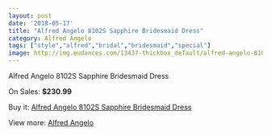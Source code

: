 ```yaml
---
layout: post
date: '2018-05-17'
title: "Alfred Angelo 8102S Sapphire Bridesmaid Dress"
category: Alfred Angelo
tags: ["style","alfred","bridal","bridesmaid","special"]
image: http://img.eudances.com/13437-thickbox_default/alfred-angelo-8102s-sapphire-bridesmaid-dress.jpg
---
```

Alfred Angelo 8102S Sapphire Bridesmaid Dress

On Sales: **$230.99**
<a href="https://www.eudances.com/en/alfred-angelo/4058-alfred-angelo-8102s-sapphire-bridesmaid-dress.html"><amp-img layout="responsive" width="600" height="600" src="//img.eudances.com/13437-thickbox_default/alfred-angelo-8102s-sapphire-bridesmaid-dress.jpg" alt="Alfred Angelo 8102S Sapphire Bridesmaid Dress 0" /></a>
<a href="https://www.eudances.com/en/alfred-angelo/4058-alfred-angelo-8102s-sapphire-bridesmaid-dress.html"><amp-img layout="responsive" width="600" height="600" src="//img.eudances.com/13440-thickbox_default/alfred-angelo-8102s-sapphire-bridesmaid-dress.jpg" alt="Alfred Angelo 8102S Sapphire Bridesmaid Dress 1" /></a>
<a href="https://www.eudances.com/en/alfred-angelo/4058-alfred-angelo-8102s-sapphire-bridesmaid-dress.html"><amp-img layout="responsive" width="600" height="600" src="//img.eudances.com/13439-thickbox_default/alfred-angelo-8102s-sapphire-bridesmaid-dress.jpg" alt="Alfred Angelo 8102S Sapphire Bridesmaid Dress 2" /></a>
<a href="https://www.eudances.com/en/alfred-angelo/4058-alfred-angelo-8102s-sapphire-bridesmaid-dress.html"><amp-img layout="responsive" width="600" height="600" src="//img.eudances.com/13438-thickbox_default/alfred-angelo-8102s-sapphire-bridesmaid-dress.jpg" alt="Alfred Angelo 8102S Sapphire Bridesmaid Dress 3" /></a>

Buy it: [Alfred Angelo 8102S Sapphire Bridesmaid Dress](https://www.eudances.com/en/alfred-angelo/4058-alfred-angelo-8102s-sapphire-bridesmaid-dress.html "Alfred Angelo 8102S Sapphire Bridesmaid Dress")

View more: [Alfred Angelo](https://www.eudances.com/en/51-alfred-angelo "Alfred Angelo")